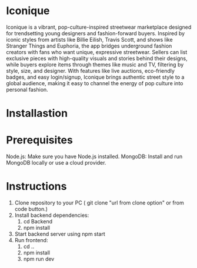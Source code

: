 # Iconique

Iconique is a vibrant, pop-culture-inspired streetwear marketplace designed for trendsetting young designers and fashion-forward buyers. Inspired by iconic styles from artists like Billie Eilish, Travis Scott, and shows like Stranger Things and Euphoria, the app bridges underground fashion creators with fans who want unique, expressive streetwear. Sellers can list exclusive pieces with high-quality visuals and stories behind their designs, while buyers explore items through themes like music and TV, filtering by style, size, and designer. With features like live auctions, eco-friendly badges, and easy login/signup, Iconique brings authentic street style to a global audience, making it easy to channel the energy of pop culture into personal fashion.

# Installastion
# Prerequisites
Node.js: Make sure you have Node.js installed.
MongoDB: Install and run MongoDB locally or use a cloud provider.

# Instructions
1. Clone repository to your PC ( git clone "url from clone option" or from code button.)
2. Install backend dependencies:
    1. cd Backend
    2. npm install
3. Start backend server using npm start
4. Run frontend:
    1. cd ..
    2. npm install
    3. npm run dev